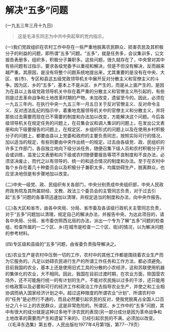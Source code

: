 #  解决“五多”问题  
(一九五三年三月十九日)

> 这是毛泽东同志为中共中央起草的党内指示。

(一)我们党政组织在农村工作中存在一些严重地脱离农民群众、损害农民及其积极分子的利益的问题，即所谓“五多”问题。“五多”，就是任务多，会议集训多，公文报告表册多，组织多，积极分子兼职多。这些问题，很久就存在了，中央曾对其中有些问题有过指示，要求各级党委予以重视和解决，但是不但没有解决，反而越来越严重。其原因，是没有将整个问题系统地提出来，尤其重要的是没有在中央、大区、省(市)、专区和县这五级党政领导机关中展开反对分散主义和官僚主义的斗争。因为区、乡的“五多”，基本上不是从区、乡产生的，而是从上面产生的，是因为在县以上各级党政领导机关中存在着严重的分散主义和官僚主义所引起的，有些则是过去革命战争和土地改革时期的产物，未加改变，遗留至今的。因此，必须在一九五三年内，在执行中央一九五三年一月五日关于反对官僚主义、反对命令主义、反对违法乱纪的指示中，着重地克服领导机关中的官僚主义和分散主义，并将那些过去需要而现在已不需要的制度和办法加以改变，方能解决这个问题。今后各级领导机关在规定任务的问题上，在召集会议和调人集训的问题上，在发出公文表册和向下级要报告的问题上，在规定区、乡组织形式的问题上以及在使用乡村积极分子的问题上，都要由县以上党委和政府的主要负责同志，按照实际可行的情况，加以适当的规定，有些则要由中央作出统一的规定。过去由各级党、政、民组织的许多工作部门，各自独立地向下级分派任务，随便召集下级人员和农村积极分子开会或训练，滥发公文表册和向下级或农村随便要报告等项不良制度和不良办法，必须坚决废止，而代之以有领导的、统一的和适合情况的制度和办法。至于在农村中每个乡存在着几十种委员会以及积极分子兼职太多，均属妨碍生产，脱离群众，也应坚决地但是有步骤地加以改变。

(二)中央一级党、政、民组织有关各部门，中央分别责成中央组织部，中央人民政府政务院及其所属财经、文教、政法三个委员会的主管同志负责，对于过去引起“五多”问题的各事项迅速加以清理，并规定适当的制度和办法，向中央作报告。

(三)各大区和省市，由各中央局、分局、省市委及各该级行政机关主管同志负责，对于“五多”问题加以清理，规定自己的解决办法，并报告中央。为达此项目的，请各中央局、分局、省市委仿照西北局的办法，派出一个专为了解“五多”问题的检查组，检查所属的一二个区、乡(在城市是检查一二个区、街)的情况，以为解决问题的参考材料。

(四)专区级和县级的“五多”问题，由省委负责指导解决之。

(五)农业生产是农村中压倒一切的工作，农村中的其他工作都是围绕着农业生产而为它服务的。凡足以妨碍农民进行生产的所谓工作任务和工作方法，都必须避免。目前我国的农业，基本上还是使用旧式工具的分散的小农经济，这和苏联使用机器的集体化的农业，大不相同。因此，我国在目前过渡时期，在农业方面，除国营农场外，还不可能施行统一的有计划的生产，不能对农民施以过多的干涉，还只能用价格政策以及必要和可行的经济工作和政治工作去指导农业生产，并使之和工业相协调而纳入国家经济计划之中。超过这种限度的所谓农业“计划”、所谓农村中的“任务”是必然行不通的，而且必然要引起农民的反对，使我党脱离占全国人口百分之八十以上的农民群众，这是非常危险的。所谓区、乡工作中的“五多”问题，其中有很大的成分就是这种过多地干涉农民的表现(另一部分成分是因为革命战争和土地改革的需要而产生和遗留下来的)，已经引起农民的不满，必须加以改变。
（《毛泽东选集》第五卷，人民出版社1977年4月第1版，第77--79页）

  

